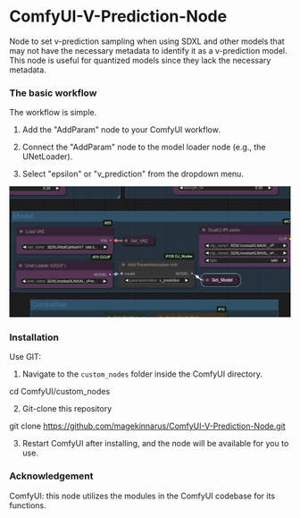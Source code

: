 # ComfyUI-V-Prediction-Node
Node to set v-prediction sampling when using SDXL and other models that may not have the necessary metadata to identify it as a v-prediction model.
This node is useful for quantized models since they lack the necessary metadata.

### The basic workflow
The workflow is simple.

1. Add the "AddParam" node to your ComfyUI workflow.

2. Connect the "AddParam" node to the model loader node (e.g., the UNetLoader).
  
3. Select "epsilon" or "v_prediction" from the dropdown menu.

![Screenshot of AddParam node](images/Workflow01.png)
### Installation
Use GIT:

1. Navigate to the `custom_nodes` folder inside the ComfyUI directory.

  cd ComfyUI/custom_nodes

2. Git-clone this repository

git clone https://github.com/magekinnarus/ComfyUI-V-Prediction-Node.git

3. Restart ComfyUI after installing, and the node will be available for you to use.

### Acknowledgement
ComfyUI: this node utilizes the modules in the ComfyUI codebase for its functions.
